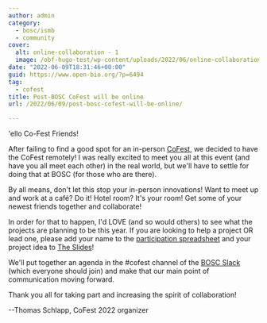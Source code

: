 ```yaml
---
author: admin
category:
  - bosc/ismb
  - community
cover:
  alt: online-collaboration - 1
  image: /obf-hugo-test/wp-content/uploads/2022/06/online-collaboration-1.jpeg
date: "2022-06-09T18:31:46+00:00"
guid: https://www.open-bio.org/?p=6494
tag:
  - cofest
title: Post-BOSC CoFest will be online
url: /2022/06/09/post-bosc-cofest-will-be-online/

---
```

'ello Co-Fest Friends!

After failing to find a good spot for an in-person [CoFest](/obf-hugo-test/2022/05/17/collaborationfest-2022/), we decided to have the CoFest remotely! I was really excited to meet you all at this event (and have you all meet each other) in the real world, but we'll have to settle for doing that at BOSC (for those who are there).

By all means, don't let this stop your in-person innovations! Want to meet up and work at a café? Do it! Hotel room? It's your room! Get some of your newest friends together and collaborate!

In order for that to happen, I'd LOVE (and so would others) to see what the projects are planning to be this year. If you are looking to help a project OR lead one, please add your name to the [participation spreadsheet](https://docs.google.com/spreadsheets/d/1h5woYd0URjgUKInWA2sozDwfThUlQbQQ9xbjdEdQQXk/edit#gid=0) and your project idea to [The Slides](https://docs.google.com/presentation/d/1x0YW49aUG7FKL1vZh62Ct0rTW-0jH-ipIDWzoFs9_nc/edit?usp=sharing)!

We'll put together an agenda in the #cofest channel of the [BOSC Slack](https://join.slack.com/t/obf-bosc/shared_invite/zt-n5ur1gsj-z2C~69_4lYTFPg5tbWA8Ew) (which everyone should join) and make that our main point of communication moving forward.

Thank you all for taking part and increasing the spirit of collaboration!

--Thomas Schlapp, CoFest 2022 organizer

